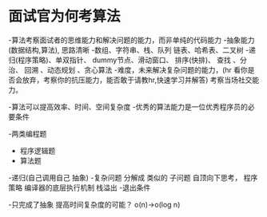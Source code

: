 # 面试官为何考算法
 -算法考察面试者的思维能力和解决问题的能力，而非单纯的代码能力
 -抽象能力(数据结构,算法), 思路清晰
  -数组、字符串、栈、队列 链表、哈希表、二叉树
  -递归(程序策略)、单双指针、 dummy节点、滑动窗口、 排序(快排)、 查找 、分治、 回溯 、动态规划 、贪心算法
-难度，未来解决复杂问题的能力，(hr 看你是否会放弃，考察你的抗压能力，能否敢于请教hr,快速学习并解答)
考察当场社交能力。

-算法可以提高效率、时间、空间复杂度
-优秀的算法能力是一位优秀程序员的必要条件

-两类编程题
 - 程序逻辑题
 - 算法题


-递归(自己调用自己 抽象)
 -复杂问题 分解成 类似的 子问题 自顶向下思考，
  程序策略  编译器的底层执行机制 栈溢出
 -退出条件

 -只完成了抽象 提高时间复杂度的可能？
 o(n)->o(log n)
 
 
  